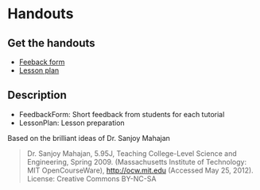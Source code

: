 Handouts
========

Get the handouts
----------------

 * [Feeback form](https://github.com/downloads/daniel-j-h/kit-tut-prog/FeedbackForm.pdf)
 * [Lesson plan](https://github.com/downloads/daniel-j-h/kit-tut-prog/LessonPlan.pdf)


Description
-----------

* FeedbackForm: Short feedback from students for each tutorial
* LessonPlan: Lesson preparation

Based on the brilliant ideas of Dr. Sanjoy Mahajan

> Dr. Sanjoy Mahajan, 5.95J, Teaching College-Level Science and Engineering, Spring 2009. (Massachusetts Institute of Technology: MIT OpenCourseWare), http://ocw.mit.edu (Accessed May 25, 2012). License: Creative Commons BY-NC-SA
